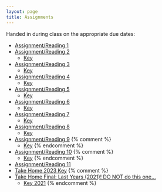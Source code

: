 ```yaml
---
layout: page
title: Assignments
---
```


Handed in during class on the appropriate due dates:

  - [Assignment/Reading 1](../Assignments/Assignment01/)
  - [Assignment/Reading 2](../Assignments/Assignment02/)
    - [Key](../Assignments/Assign2Key.pdf)
  - [Assignment/Reading 3](../Assignments/Assignment03/)
    - [Key](../Assignments/Assignment3Key.html)
  - [Assignment/Reading 4](../Assignments/Assignment04/)
    - [Key](../Assignments/Assignment4Key.html)
  - [Assignment/Reading 5](../Assignments/Assignment05/)
    - [Key](../Assignments/Assignment5Key.html)
  - [Assignment/Reading 6](../Assignments/Assignment06/)
    - [Key](../Assignments/Assignment6Key.html)
  - [Assignment/Reading 7](../Assignments/Assignment07/)
    - [Key](../Assignments/Assignment07Key.pdf)
  - [Assignment/Reading 8](../Assignments/Assignment08/)
    - [Key](../Assignments/Assignment08Key.html)
  - [Assignment/Reading 9](../Assignments/Assignment09/)
    {% comment %}
    - [Key](../Assignments/Assignment09Key.pdf)
    {% endcomment %}
  - [Assignment/Reading 10](../Assignments/Assignment10/)
    {% comment %}
    - [Key](../Assignments/Assignment10key.html)
    {% endcomment %}
  - [Assignment/Reading 11](../Assignments/Assignment11/)
  - [Take Home 2023 Key](../Assignments/TakeHome2024Key.pdf)
   {% comment %}
  - [Take Home Final: Last Years (2021)!  DO NOT do this one...](../Assignments/TakeHome2021NoKey.pdf)
      - [Key 2021](../Assignments/TakeHome2021.pdf)
  {% endcomment %}
